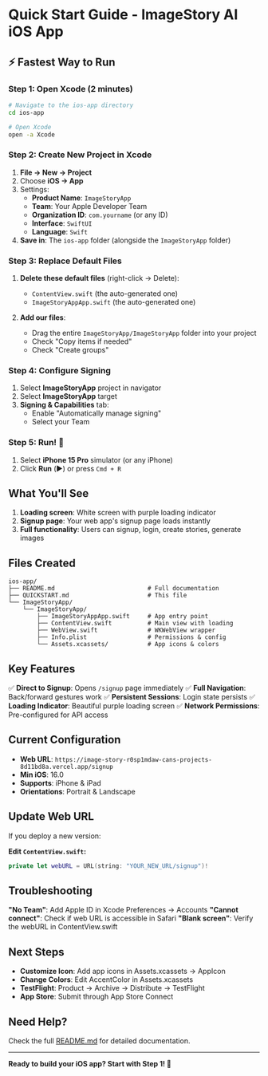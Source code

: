 # Quick Start Guide - ImageStory AI iOS App

## ⚡ Fastest Way to Run

### Step 1: Open Xcode (2 minutes)

```bash
# Navigate to the ios-app directory
cd ios-app

# Open Xcode
open -a Xcode
```

### Step 2: Create New Project in Xcode

1. **File → New → Project**
2. Choose **iOS → App**
3. Settings:
   - **Product Name**: `ImageStoryApp`
   - **Team**: Your Apple Developer Team
   - **Organization ID**: `com.yourname` (or any ID)
   - **Interface**: `SwiftUI`
   - **Language**: `Swift`
4. **Save in**: The `ios-app` folder (alongside the `ImageStoryApp` folder)

### Step 3: Replace Default Files

1. **Delete these default files** (right-click → Delete):
   - `ContentView.swift` (the auto-generated one)
   - `ImageStoryAppApp.swift` (the auto-generated one)

2. **Add our files**:
   - Drag the entire `ImageStoryApp/ImageStoryApp` folder into your project
   - Check "Copy items if needed"
   - Check "Create groups"

### Step 4: Configure Signing

1. Select **ImageStoryApp** project in navigator
2. Select **ImageStoryApp** target
3. **Signing & Capabilities** tab:
   - Enable "Automatically manage signing"
   - Select your Team

### Step 5: Run! 🚀

1. Select **iPhone 15 Pro** simulator (or any iPhone)
2. Click **Run** (▶️) or press `Cmd + R`

## What You'll See

1. **Loading screen**: White screen with purple loading indicator
2. **Signup page**: Your web app's signup page loads instantly
3. **Full functionality**: Users can signup, login, create stories, generate images

## Files Created

```
ios-app/
├── README.md                          # Full documentation
├── QUICKSTART.md                      # This file
└── ImageStoryApp/
    └── ImageStoryApp/
        ├── ImageStoryAppApp.swift     # App entry point
        ├── ContentView.swift          # Main view with loading
        ├── WebView.swift              # WKWebView wrapper
        ├── Info.plist                 # Permissions & config
        └── Assets.xcassets/           # App icons & colors
```

## Key Features

✅ **Direct to Signup**: Opens `/signup` page immediately
✅ **Full Navigation**: Back/forward gestures work
✅ **Persistent Sessions**: Login state persists
✅ **Loading Indicator**: Beautiful purple loading screen
✅ **Network Permissions**: Pre-configured for API access

## Current Configuration

- **Web URL**: `https://image-story-r0sp1mdaw-cans-projects-8d11bd8a.vercel.app/signup`
- **Min iOS**: 16.0
- **Supports**: iPhone & iPad
- **Orientations**: Portrait & Landscape

## Update Web URL

If you deploy a new version:

**Edit `ContentView.swift`:**
```swift
private let webURL = URL(string: "YOUR_NEW_URL/signup")!
```

## Troubleshooting

**"No Team"**: Add Apple ID in Xcode Preferences → Accounts
**"Cannot connect"**: Check if web URL is accessible in Safari
**"Blank screen"**: Verify the webURL in ContentView.swift

## Next Steps

- **Customize Icon**: Add app icons in Assets.xcassets → AppIcon
- **Change Colors**: Edit AccentColor in Assets.xcassets
- **TestFlight**: Product → Archive → Distribute → TestFlight
- **App Store**: Submit through App Store Connect

## Need Help?

Check the full [README.md](./README.md) for detailed documentation.

---

**Ready to build your iOS app? Start with Step 1! 🎉**
